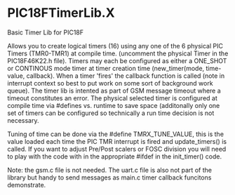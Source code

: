 # PIC18FTimerLib.X
Basic Timer Lib for PIC18F

Allows you to create logical timers (16) using any one of the 6 physical PIC Timers (TMR0-TMR1) at compile time.
(uncomment the physical Timer in the PIC18F46K22.h file). Timers may each be configured as either a ONE_SHOT or 
CONTINOUS mode timer at timer creation time (new_timer(mode, time-value, callback).  When a timer 'fires' the
callback function is called (note in interrupt context so best to put work on some sort of background work
queue). The timer lib is intented as part of GSM message timeout where a timeout constitutes an error. The physical
selected timer is configured at compile time via #defines vs. runtime to save space (additonally only one set of 
timers can be configured so technically a run time decision is not necessary.

Tuning of time can be done via the #define TMRX_TUNE_VALUE, this is the value loaded each time the PIC TMR 
interrupt is fired and update_timers() is called. If you want to adjust Pre/Post scalers or FOSC division
you will need to play with the code with in the appropriate #ifdef in the init_timer() code.

Note: the gsm.c file is not needed. The uart.c file is also not part of the library but handy to send messages
as main.c timer callback funcitons demonstrate.
